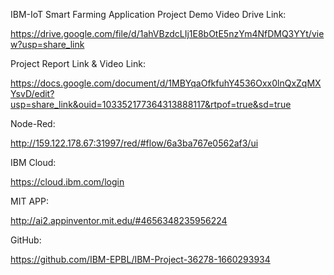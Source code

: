 IBM-IoT Smart Farming Application
Project Demo Video Drive Link:

 https://drive.google.com/file/d/1ahVBzdcLIj1E8bOtE5nzYm4NfDMQ3YYt/view?usp=share_link

Project Report Link & Video Link:

 https://docs.google.com/document/d/1MBYqaOfkfuhY4536Oxx0lnQxZqMXYsvD/edit?usp=share_link&ouid=103352177364313888117&rtpof=true&sd=true

Node-Red:
       
 http://159.122.178.67:31997/red/#flow/6a3ba767e0562af3/ui

IBM Cloud:

https://cloud.ibm.com/login

MIT APP:

http://ai2.appinventor.mit.edu/#4656348235956224

GitHub:

  https://github.com/IBM-EPBL/IBM-Project-36278-1660293934
